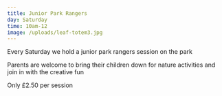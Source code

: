 ```yaml
---
title: Junior Park Rangers
day: Saturday
time: 10am-12
image: /uploads/leaf-totem3.jpg
---
```

E﻿very Saturday we hold a junior park rangers session on the park

P﻿arents are welcome to bring their children down for nature activities and join in with the creative fun

O﻿nly £2.50 per session